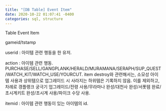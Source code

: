 ```yaml
---
title: "[DB Table] Event Item"
date: 2020-10-22 01:07:41 -0400
categories: sql, structure
---
```


Table Event Item

gameid/tstamp

userid : 아이템 관련 행동을 한 유저.

action : 아이템 관련 행동. PURCHASE/SELL/GANGPLANK/HERALD/MURAMANA/SERAPH/SUP_QUEST/WATCH_KIT/WATCH_USE/YOURCUT.
item destroy와 관련해서는, 소모성 아이템 사용과 상위템으로 업그레이드 시 사라지는 하위템은 기록하지 않음.
이를 제외하고, 차례로 갱플랭크 궁극기 업그레이드/전령 사용/무라마나 완성/대천사 완성/서폿템 완료/초시계키트 완성/초시계 사용/파이크 수당 사용.

itemid : 아이템 관련 행동이 있는 아이템의 id.

